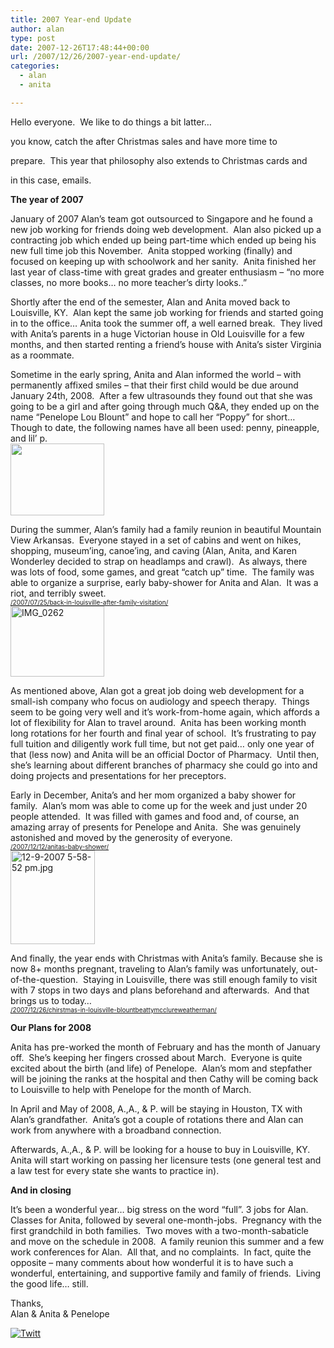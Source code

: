 ```yaml
---
title: 2007 Year-end Update
author: alan
type: post
date: 2007-12-26T17:48:44+00:00
url: /2007/12/26/2007-year-end-update/
categories:
  - alan
  - anita

---
```

Hello everyone.&nbsp; We like to do things a bit latter&#8230;
  
you know, catch the after Christmas sales and have more time to
  
prepare.&nbsp; This year that philosophy also extends to Christmas cards and
  
in this case, emails.

**The year of 2007**

January of 2007 Alan&#8217;s team got outsourced to Singapore and he found a new job working for friends doing web development.&nbsp; Alan also picked up a contracting job which ended up being part-time which ended up being his new full time job this November.&nbsp; Anita stopped working (finally) and focused on keeping up with schoolwork and her sanity.&nbsp; Anita finished her last year of class-time with great grades and greater enthusiasm &#8211; &#8220;no more classes, no more books&#8230; no more teacher&#8217;s dirty looks..&#8221;&nbsp; 

Shortly after the end of the semester, Alan and Anita moved back to Louisville, KY.&nbsp; Alan kept the same job working for friends and started going in to the office&#8230; Anita took the summer off, a well earned break.&nbsp; They lived with Anita&#8217;s parents in a huge Victorian house in Old Louisville for a few months, and then started renting a friend&#8217;s house with Anita&#8217;s sister Virginia as a roommate.

Sometime in the early spring, Anita and Alan informed the world &#8211; with permanently affixed smiles &#8211; that their first child would be due around January 24th, 2008.&nbsp; After a few ultrasounds they found out that she was going to be a girl and after going through much Q&A, they ended up on the name &#8220;Penelope Lou Blount&#8221; and hope to call her &#8220;Poppy&#8221; for short&#8230;&nbsp; Though to date, the following names have all been used: penny, pineapple, and lil&#8217; p.  
<a href="https://zeroasterisk.com/photos/v/ruby/2007_06_25.jpg.html" target="_blank"><img src="https://zeroasterisk.com/photos/d/61410-2/2007_06_25.jpg" height="115" width="150" /></a>

During the summer, Alan&#8217;s family had a family reunion in beautiful Mountain View Arkansas.&nbsp; Everyone stayed in a set of cabins and went on hikes, shopping, museum&#8217;ing, canoe&#8217;ing, and caving (Alan, Anita, and Karen Wonderley decided to strap on headlamps and crawl).&nbsp; As always, there was lots of food, some games, and great &#8220;catch up&#8221; time.&nbsp; The family was able to organize a surprise, early baby-shower for Anita and Alan.&nbsp; It was a riot, and terribly sweet.  
<font size="1"><a href="https://zeroasterisk.com/index.php/2007/07/25/back-in-louisville-after-family-visitation/" target="_blank">/2007/07/25/back-in-louisville-after-family-visitation/</a></font>  
<a href="https://zeroasterisk.com/photos/v/family0/2007/PenningtonReunion2007/IMG_0262.JPG.html" target="_blank"><img src="https://zeroasterisk.com/photos/d/30451-3/IMG_0262.JPG" alt="IMG_0262" longdesc="http://sue+and+pat's+preview+trip,+out+front+at+Pinewood." height="113" width="150" /></a>

As mentioned above, Alan got a great job doing web development for a small-ish company who focus on audiology and speech therapy.&nbsp; Things seem to be going very well and it&#8217;s work-from-home again, which affords a lot of flexibility for Alan to travel around.&nbsp; Anita has been working month long rotations for her fourth and final year of school.&nbsp; It&#8217;s frustrating to pay full tuition and diligently work full time, but not get paid&#8230; only one year of that (less now) and Anita will be an official Doctor of Pharmacy.&nbsp; Until then, she&#8217;s learning about different branches of pharmacy she could go into and doing projects and presentations for her preceptors.

Early in December, Anita&#8217;s and her mom organized a baby shower for family.&nbsp; Alan&#8217;s mom was able to come up for the week and just under 20 people attended.&nbsp; It was filled with games and food and, of course, an amazing array of presents for Penelope and Anita.&nbsp; She was genuinely astonished and moved by the generosity of everyone.  
<font size="1"><a href="https://zeroasterisk.com/index.php/2007/12/12/anitas-baby-shower/" target="_blank">/2007/12/12/anitas-baby-shower/</a></font>  
<a href="https://zeroasterisk.com/photos/v/events/2007_babyshower/12-9-2007+5-58-52+pm.jpg.html" target="_blank"><img src="https://zeroasterisk.com/photos/d/63696-1/12-9-2007+5-58-52+pm.jpg" alt="12-9-2007 5-58-52 pm.jpg" height="150" width="135" /><br /> </a>
  
And finally, the year ends with Christmas with Anita&#8217;s family. Because she is now 8+ months pregnant, traveling to Alan&#8217;s family was unfortunately, out-of-the-question.&nbsp; Staying in Louisville, there was still enough family to visit with 7 stops in two days and plans beforehand and afterwards.&nbsp; And that brings us to today&#8230;   
<font size="1"><a href="https://zeroasterisk.com/index.php/2007/12/26/chirstmas-in-louisville-blountbeattymcclureweatherman/" target="_blank">/2007/12/26/chirstmas-in-louisville-blountbeattymcclureweatherman/</a></font>

**Our Plans for 2008**

Anita has pre-worked the month of February and has the month of January off.&nbsp; She&#8217;s keeping her fingers crossed about March.&nbsp; Everyone is quite excited about the birth (and life) of Penelope.&nbsp; Alan&#8217;s mom and stepfather will be joining the ranks at the hospital and then Cathy will be coming back to Louisville to help with Penelope for the month of March.&nbsp; 

In April and May of 2008, A.,A., & P. will be staying in Houston, TX with Alan&#8217;s grandfather.&nbsp; Anita&#8217;s got a couple of rotations there and Alan can work from anywhere with a broadband connection.

Afterwards, A.,A., & P. will be looking for a house to buy in Louisville, KY.&nbsp; Anita will start working on passing her licensure tests (one general test and a law test for every state she wants to practice in).

**And in closing**

It&#8217;s been a wonderful year&#8230; big stress on the word &#8220;full&#8221;. 3 jobs for Alan.&nbsp; Classes for Anita, followed by several one-month-jobs.&nbsp; Pregnancy with the first grandchild in both families.&nbsp; Two moves with a two-month-sabaticle and move on the schedule in 2008.&nbsp; A family reunion this summer and a few work conferences for Alan.&nbsp; All that, and no complaints.&nbsp; In fact, quite the opposite &#8211; many comments about how wonderful it is to have such a wonderful, entertaining, and supportive family and family of friends.&nbsp; Living the good life&#8230; still.

Thanks,  
Alan & Anita & Penelope

<div class="twttr_button">
  <a href="http://twitter.com/share?url=https://zeroasterisk.com/2007/12/26/2007-year-end-update/&text=2007+Year-end+Update" target="_blank" title="Click here if you like this article."> <img src="http://zeroasterisk.com/wp-content/plugins/twitter-plugin/images/twitt.gif" alt="Twitt" /> </a>
</div>